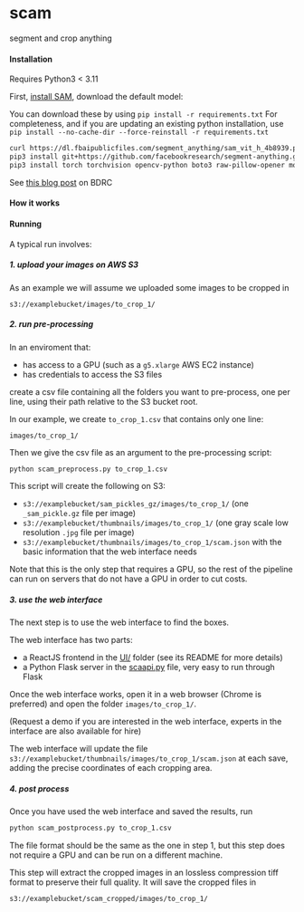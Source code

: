 # scam

segment and crop anything

#### Installation

Requires Python3 < 3.11

First, [install SAM](https://github.com/facebookresearch/segment-anything#installation), download the default model:

You can download these by using `pip install -r requirements.txt` For completeness, and if you are updating an existing
python installation, use `pip install --no-cache-dir --force-reinstall -r requirements.txt`

```sh
curl https://dl.fbaipublicfiles.com/segment_anything/sam_vit_h_4b8939.pth -o sam_vit_h_4b8939.pth
pip3 install git+https://github.com/facebookresearch/segment-anything.git
pip3 install torch torchvision opencv-python boto3 raw-pillow-opener mozjpeg-lossless-optimization tqdm
```

See [this blog post](https://www.bdrc.io/blog/2023/06/01/bdrc-is-using-artificial-intelligence-to-generate-wisdom-part-2-training-ai-to-crop-manuscripts/) on BDRC

#### How it works


#### Running

A typical run involves:

##### 1. upload your images on AWS S3

As an example we will assume we uploaded some images to be cropped in

```
s3://examplebucket/images/to_crop_1/
```

##### 2. run pre-processing

In an enviroment that:
- has access to a GPU (such as a `g5.xlarge` AWS EC2 instance)
- has credentials to access the S3 files

create a csv file containing all the folders you want to pre-process, one per line, using their path relative to the S3 bucket root.

In our example, we create `to_crop_1.csv` that contains only one line:

```
images/to_crop_1/
```

Then we give the csv file as an argument to the pre-processing script:

```sh
python scam_preprocess.py to_crop_1.csv
```

This script will create the following on S3:
- `s3://examplebucket/sam_pickles_gz/images/to_crop_1/` (one `_sam_pickle.gz` file per image)
- `s3://examplebucket/thumbnails/images/to_crop_1/` (one gray scale low resolution `.jpg` file per image)
- `s3://examplebucket/thumbnails/images/to_crop_1/scam.json` with the basic information that the web interface needs

Note that this is the only step that requires a GPU, so the rest of the pipeline can run on servers that do not have a GPU in order to cut costs.

##### 3. use the web interface

The next step is to use the web interface to find the boxes.

The web interface has two parts:
- a ReactJS frontend in the [UI/](UI/) folder (see its README for more details)
- a Python Flask server in the [scaapi.py](scaapi.py) file, very easy to run through Flask

Once the web interface works, open it in a web browser (Chrome is preferred) and open the folder `images/to_crop_1/`.

(Request a demo if you are interested in the web interface, experts in the interface are also available for hire)

The web interface will update the file `s3://examplebucket/thumbnails/images/to_crop_1/scam.json` at each save, adding the precise coordinates of each cropping area.

##### 4. post process

Once you have used the web interface and saved the results, run

```sh
python scam_postprocess.py to_crop_1.csv
```

The file format should be the same as the one in step 1, but this step does not require a GPU and can be run on a different machine.

This step will extract the cropped images in an lossless compression tiff format to preserve their full quality. It will save the cropped files in

```
s3://examplebucket/scam_cropped/images/to_crop_1/
```